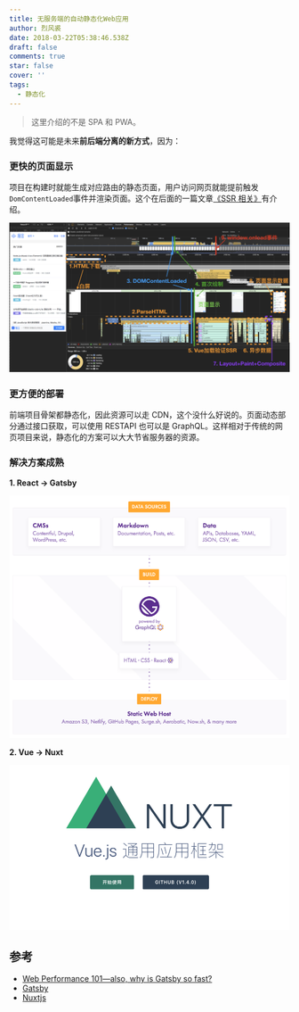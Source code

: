 ```yaml
---
title: 无服务端的自动静态化Web应用
author: 烈风裘
date: 2018-03-22T05:38:46.538Z
draft: false
comments: true
star: false
cover: ''
tags:
  - 静态化
---
```


> 这里介绍的不是 SPA 和 PWA。

我觉得这可能是未来**前后端分离的新方式**，因为：

### 更快的页面显示

项目在构建时就能生成对应路由的静态页面，用户访问网页就能提前触发`DomContentLoaded`事件并渲染页面。这个在后面的一篇文章[《SSR 相关》](/ssr-xiang-guan-wen-da/)有介绍。

![](SSR-juejin.jpeg)

### 更方便的部署

前端项目骨架都静态化，因此资源可以走 CDN，这个没什么好说的。页面动态部分通过接口获取，可以使用 RESTAPI 也可以是 GraphQL。这样相对于传统的网页项目来说，静态化的方案可以大大节省服务器的资源。

### 解决方案成熟

**1. React -> Gatsby**

![](gatsby.png)

**2. Vue -> Nuxt**

![](ssr-nuxt.png)

## 参考

- [Web Performance 101—also, why is Gatsby so fast?](https://www.gatsbyjs.org/blog/2017-09-13-why-is-gatsby-so-fast/)
- [Gatsby](https://www.gatsbyjs.org/)
- [Nuxtjs](https://zh.nuxtjs.org/)
